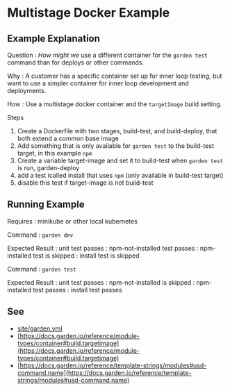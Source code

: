 
# Multistage Docker Example

## Example Explanation
Question
: *How might we* use a different container for the `garden test` command than for deploys or other commands.

Why
: A customer has a specific container set up for inner loop testing, but want to use a simpler container for inner loop development and deployments.

How
: Use a multistage docker container and the `targetImage` build setting.

Steps
1. Create a Dockerfile with two stages, build-test, and build-deploy, that both extend a common base image
1. Add something that is only available for `garden test` to the build-test target, in this example `npm`
1. Create a variable target-image and set it to build-test when `garden test` is run, garden-deploy
1. add a test icalled install that uses `npm` (only available in build-test target)
1. disable this test if target-image is not build-test

## Running Example

Requires
: minikube or other local kubernetes

Command
: `garden dev`

Expected Result
: unit test passes
: npm-not-installed test passes
: npm-installed test is skipped
: install test is skipped

Command
: `garden test`

Expected Result
: unit test passes
: npm-not-installed is skipped
: npm-installed test passes
: install test passes

## See
- [site/garden.yml](site/garden.yml)
- [https://docs.garden.io/reference/module-types/container#build.targetimage](https://docs.garden.io/reference/module-types/container#build.targetimage)
- [https://docs.garden.io/reference/template-strings/modules#usd-command.name](https://docs.garden.io/reference/template-strings/modules#usd-command.name)

